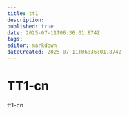 ```yaml
---
title: tt1
description: 
published: true
date: 2025-07-11T06:36:01.874Z
tags: 
editor: markdown
dateCreated: 2025-07-11T06:36:01.874Z
---
```


# TT1-cn
tt1-cn